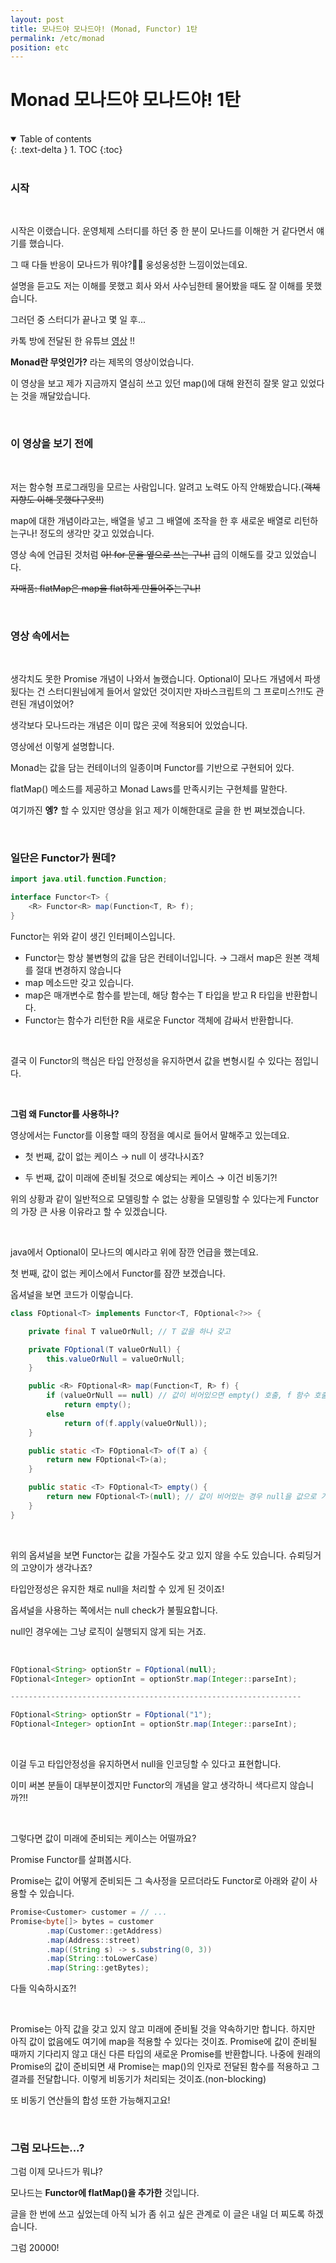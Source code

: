 ```yaml
---
layout: post
title: 모나드야 모나드야! (Monad, Functor) 1탄
permalink: /etc/monad
position: etc
---
```



# Monad 모나드야 모나드야! 1탄

<br />

<details open markdown="block">
  <summary>
    Table of contents
  </summary>
  {: .text-delta }
1. TOC
{:toc}
</details>

<br/>

### 시작
<br />

시작은 이랬습니다. 운영체제 스터디를 하던 중 한 분이 모나드를 이해한 거 같다면서 얘기를 했습니다.

그 때 다들 반응이 모나드가 뭐야?👀👀 웅성웅성한 느낌이었는데요.

설명을 듣고도 저는 이해를 못했고 회사 와서 사수님한테 물어봤을 때도 잘 이해를 못했습니다.

그러던 중 스터디가 끝나고 몇 일 후...

카톡 방에 전달된 한 유튜브 [영상](https://www.youtube.com/watch?v=jI4aMyqvpfQ) !!

**Monad란 무엇인가?** 라는 제목의 영상이었습니다. 

이 영상을 보고 제가 지금까지 열심히 쓰고 있던 map()에 대해 완전히 잘못 알고 있었다는 것을 깨달았습니다.

<br />


### 이 영상을 보기 전에
<br />

저는 함수형 프로그래밍을 모르는 사람입니다. 알려고 노력도 아직 안해봤습니다.(~~객체지향도 이해 못했다구욧!!~~)

map에 대한 개념이라고는, 배열을 넣고 그 배열에 조작을 한 후 새로운 배열로 리턴하는구나! 정도의 생각만 갖고 있었습니다. 

영상 속에 언급된 것처럼 ~~아! for 문을 옆으로 쓰는 구나!~~ 급의 이해도를 갖고 있었습니다.

~~자매품: flatMap은 map을 flat하게 만들어주는구나!~~


<br />

### 영상 속에서는
<br />

생각치도 못한 Promise 개념이 나와서 놀랬습니다. Optional이 모나드 개념에서 파생됬다는 건 스터디원님에게 들어서 알았던 것이지만 자바스크립트의 그 프로미스?!!도 관련된 개념이었어?

생각보다 모나드라는 개념은 이미 많은 곳에 적용되어 있었습니다. 

영상에선 이렇게 설명합니다.

Monad는 값을 담는 컨테이너의 일종이며 Functor를 기반으로 구현되어 있다.

flatMap() 메소드를 제공하고 Monad Laws를 만족시키는 구현체를 말한다.

여기까진 **엥?** 할 수 있지만 영상을 읽고 제가 이해한대로 글을 한 번 쪄보겠습니다.

<br />


### 일단은 Functor가 뭔데?

```java
import java.util.function.Function;

interface Functor<T> {
    <R> Functor<R> map(Function<T, R> f);
}
```

Functor는 위와 같이 생긴 인터페이스입니다.

- Functor는 항상 불변형의 값을 담은 컨테이너입니다. → 그래서 map은 원본 객체를 절대 변경하지 않습니다
- map 메소드만 갖고 있습니다.
- map은 매개변수로 함수를 받는데, 해당 함수는 T 타입을 받고 R 타입을 반환합니다.
- Functor는 함수가 리턴한 R을 새로운 Functor 객체에 감싸서 반환합니다.
<br />

결국 이 Functor의 핵심은 타입 안정성을 유지하면서 값을 변형시킬 수 있다는 점입니다. 

<br />

<strong>그럼 왜 Functor를 사용하나?</strong>

영상에서는 Functor를 이용할 때의 장점을 예시로 들어서 말해주고 있는데요.

- 첫 번째, 값이 없는 케이스 → null 이 생각나시죠?

- 두 번째, 값이 미래에 준비될 것으로 예상되는 케이스 → 이건 비동기?!

위의 상황과 같이 일반적으로 모델링할 수 없는 상황을 모델링할 수 있다는게 Functor의 가장 큰 사용 이유라고 할 수 있겠습니다.


<br />

java에서 Optional이 모나드의 예시라고 위에 잠깐 언급을 했는데요. 

첫 번째, 값이 없는 케이스에서 Functor를 잠깐 보겠습니다.

옵셔널을 보면 코드가 이렇습니다.

```java
class FOptional<T> implements Functor<T, FOptional<?>> {

    private final T valueOrNull; // T 값을 하나 갖고

    private FOptional(T valueOrNull) {
        this.valueOrNull = valueOrNull;
    }

    public <R> FOptional<R> map(Function<T, R> f) {
        if (valueOrNull == null) // 값이 비어있으면 empty() 호출, f 함수 호출 안함
            return empty();
        else
            return of(f.apply(valueOrNull));
    }

    public static <T> FOptional<T> of(T a) {
        return new FOptional<T>(a);
    }

    public static <T> FOptional<T> empty() {
        return new FOptional<T>(null); // 값이 비어있는 경우 null을 값으로 가진 Functor를 반환
    }
}
```
<br />

위의 옵셔널을 보면 Functor는 값을 가질수도 갖고 있지 않을 수도 있습니다. 슈뢰딩거의 고양이가 생각나죠?

타입안정성은 유지한 채로 null을 처리할 수 있게 된 것이죠!

옵셔널을 사용하는 쪽에서는 null check가 불필요합니다. 

null인 경우에는 그냥 로직이 실행되지 않게 되는 거죠.

<br />


```java
FOptional<String> optionStr = FOptional(null);
FOptional<Integer> optionInt = optionStr.map(Integer::parseInt);

-----------------------------------------------------------------

FOptional<String> optionStr = FOptional("1");
FOptional<Integer> optionInt = optionStr.map(Integer::parseInt);
```

<br />

이걸 두고 타입안정성을 유지하면서 null을 인코딩할 수 있다고 표현합니다.

이미 써본 분들이 대부분이겠지만 Functor의 개념을 알고 생각하니 색다르지 않습니까?!!


<br />


그렇다면 값이 미래에 준비되는 케이스는 어떨까요?

Promise Functor를 살펴봅시다.

Promise<T>는 값이 어떻게 준비되든 그 속사정을 모르더라도 Functor로 아래와 같이 사용할 수 있습니다.

```java
Promise<Customer> customer = // ...
Promise<byte[]> bytes = customer
        .map(Customer::getAddress)
        .map(Address::street)
        .map((String s) -> s.substring(0, 3))
        .map(String::toLowerCase)
        .map(String::getBytes);
```

다들 익숙하시죠?! 

<br />

Promise<Customer>는 아직 값을 갖고 있지 않고 미래에 준비될 것을 약속하기만 합니다. 
하지만 아직 값이 없음에도 여기에 map을 적용할 수 있다는 것이죠. Promise에 값이 준비될 때까지 기다리지 않고 대신 다른 타입의 새로운 Promise를 반환합니다. 
나중에 원래의 Promise의 값이 준비되면 새 Promise는 map()의 인자로 전달된 함수를 적용하고 그 결과를 전달합니다. 
이렇게 비동기가 처리되는 것이죠.(non-blocking)

또 비동기 연산들의 합성 또한 가능해지고요!

<br />

### 그럼 모나드는...?

그럼 이제 모나드가 뭐냐?

모나드는 <strong>Functor에 flatMap()을 추가한</strong> 것입니다. 

글을 한 번에 쓰고 싶었는데 아직 뇌가 좀 쉬고 싶은 관계로 이 글은 내일 더 찌도록 하겠습니다. 

그럼 20000!